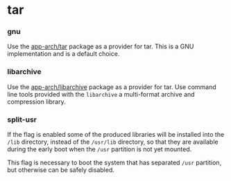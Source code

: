 # tar

### gnu
Use the [app-arch/tar](../app-arch/tar.md) package as a provider for tar. This is a GNU implementation and is a default choice.

### libarchive
Use the [app-arch/libarchive](../app-arch/libarchive.md) package as a provider for tar. Use command line tools provided with the `libarchive` a multi-format archive and compression library.


### split-usr
If the flag is enabled some of the produced libraries will be installed into the `/lib` directory, instead of the `/usr/lib` directory, so that they are available during the early boot when the `/usr` partition is not yet mounted.

This flag is necessary to boot the system that has separated `/usr` partition, but otherwise can be safely disabled.
